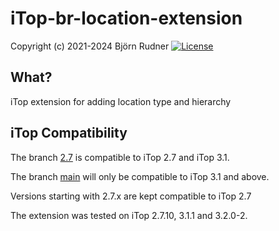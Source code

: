 # iTop-br-location-extension

Copyright (c) 2021-2024 Björn Rudner
[![License](https://img.shields.io/github/license/rudnerbjoern/iTop-br-location-extension)](https://github.com/rudnerbjoern/iTop-br-location-extension/blob/main/LICENSE)

## What?

iTop extension for adding location type and hierarchy

## iTop Compatibility

The branch [2.7](https://github.com/rudnerbjoern/iTop-br-location-extension/tree/itop/2.7) is compatible to iTop 2.7 and iTop 3.1.

The branch [main](https://github.com/rudnerbjoern/iTop-br-location-extension/tree/main) will only be compatible to iTop 3.1 and above.

Versions starting with 2.7.x are kept compatible to iTop 2.7

The extension was tested on iTop 2.7.10, 3.1.1 and 3.2.0-2.
